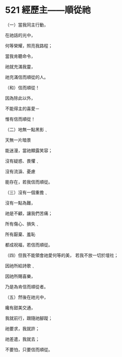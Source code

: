 # 521 經歷主——順從祂

（一）當我同主行動，

在祂話的光中，

何等榮耀，照亮我路程；

當我肯聽命令，

祂就充滿我靈，

祂充滿信而順從的人。

（和）信而順從！

因為除此以外，

不能得主的喜愛－

惟有信而順從！

（二）地無一點黑影﹑

天無一片暗景

能迷漫，當祂顯露笑容；

沒有疑惑、畏懼﹑

沒有流淚、憂慮

能存在，若我信而順從。

（三）沒有一個重擔﹑

沒有一點為難，

祂是不顧，讓我們苦痛；

所有傷心、損失﹑

所有厭棄、羞恥

都成祝福，若信而順從。

（四）但我不能領會祂愛何等的美， 若我不放一切於壇社；

因祂所給詩歌﹑

因祂所賜喜樂，

乃是為肯信而順從者。

（五）然後在祂光中，

纔有甜美交通，

我就前行，跟隨祂腳蹤；

祂要求，我就許；

祂差遣，我就去；

不要怕，只要信而順從。

